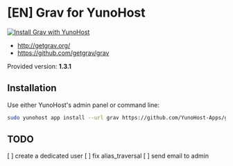 # [EN] Grav for YunoHost

[![Install Grav with YunoHost](https://install-app.yunohost.org/install-with-yunohost.png)](https://install-app.yunohost.org/?app=grav)

* http://getgrav.org/
* https://github.com/getgrav/grav

Provided version: **1.3.1**

## Installation

Use either YunoHost's admin panel or command line:

```sh
sudo yunohost app install --url grav https://github.com/YunoHost-Apps/grav_ynh
```

## TODO

[ ] create a dedicated user
[ ] fix alias_traversal
[ ] send email to admin